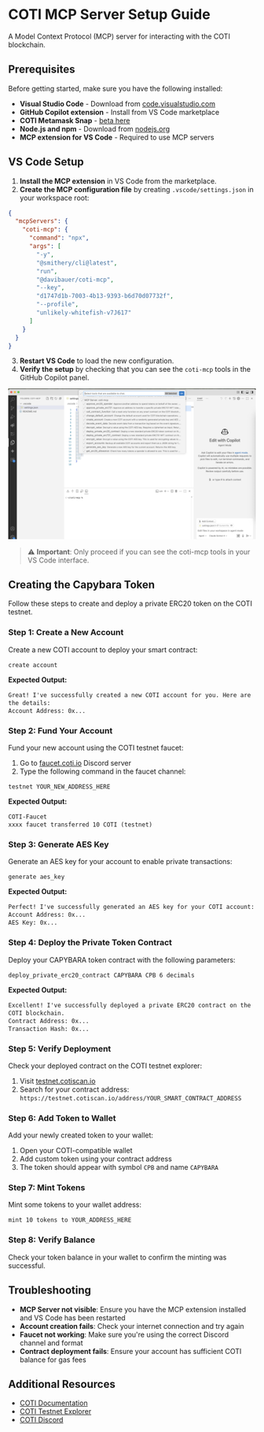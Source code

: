 # COTI MCP Server Setup Guide

A Model Context Protocol (MCP) server for interacting with the COTI blockchain.

## Prerequisites

Before getting started, make sure you have the following installed:

- **Visual Studio Code** - Download from [code.visualstudio.com](https://code.visualstudio.com/)
- **GitHub Copilot extension** - Install from VS Code marketplace
- **COTI Metamask Snap** - [beta here](https://github.com/YaruLabs/coti-snap-fork)
- **Node.js and npm** - Download from [nodejs.org](https://nodejs.org/)
- **MCP extension for VS Code** - Required to use MCP servers

## VS Code Setup

1. **Install the MCP extension** in VS Code from the marketplace.
2. **Create the MCP configuration file** by creating `.vscode/settings.json` in your workspace root:

```json
{
  "mcpServers": {
    "coti-mcp": {
      "command": "npx",
      "args": [
        "-y",
        "@smithery/cli@latest",
        "run",
        "@davibauer/coti-mcp",
        "--key",
        "d1747d1b-7003-4b13-9393-b6d70d07732f",
        "--profile",
        "unlikely-whitefish-v7J617"
      ]
    }
  }
}
```

3. **Restart VS Code** to load the new configuration.
4. **Verify the setup** by checking that you can see the `coti-mcp` tools in the GitHub Copilot panel.

![MCP Server Tools](file1.png)

> ⚠️ **Important**: Only proceed if you can see the coti-mcp tools in your VS Code interface.

## Creating the Capybara Token

Follow these steps to create and deploy a private ERC20 token on the COTI testnet.

### Step 1: Create a New Account

Create a new COTI account to deploy your smart contract:

```
create account
```

**Expected Output:**

```
Great! I've successfully created a new COTI account for you. Here are the details:
Account Address: 0x...
```

### Step 2: Fund Your Account

Fund your new account using the COTI testnet faucet:

1. Go to [faucet.coti.io](https://faucet.coti.io) Discord server
2. Type the following command in the faucet channel:

```
testnet YOUR_NEW_ADDRESS_HERE
```

**Expected Output:**

```
COTI-Faucet
xxxx faucet transferred 10 COTI (testnet)
```

### Step 3: Generate AES Key

Generate an AES key for your account to enable private transactions:

```
generate aes_key
```

**Expected Output:**

```
Perfect! I've successfully generated an AES key for your COTI account:
Account Address: 0x...
AES Key: 0x...
```

### Step 4: Deploy the Private Token Contract

Deploy your CAPYBARA token contract with the following parameters:

```
deploy_private_erc20_contract CAPYBARA CPB 6 decimals
```

**Expected Output:**

```
Excellent! I've successfully deployed a private ERC20 contract on the COTI blockchain.
Contract Address: 0x...
Transaction Hash: 0x...
```

### Step 5: Verify Deployment

Check your deployed contract on the COTI testnet explorer:

1. Visit [testnet.cotiscan.io](https://testnet.cotiscan.io)
2. Search for your contract address: `https://testnet.cotiscan.io/address/YOUR_SMART_CONTRACT_ADDRESS`

### Step 6: Add Token to Wallet

Add your newly created token to your wallet:

1. Open your COTI-compatible wallet
2. Add custom token using your contract address
3. The token should appear with symbol `CPB` and name `CAPYBARA`

### Step 7: Mint Tokens

Mint some tokens to your wallet address:

```
mint 10 tokens to YOUR_ADDRESS_HERE
```

### Step 8: Verify Balance

Check your token balance in your wallet to confirm the minting was successful.

## Troubleshooting

- **MCP Server not visible**: Ensure you have the MCP extension installed and VS Code has been restarted
- **Account creation fails**: Check your internet connection and try again
- **Faucet not working**: Make sure you're using the correct Discord channel and format
- **Contract deployment fails**: Ensure your account has sufficient COTI balance for gas fees

## Additional Resources

- [COTI Documentation](https://docs.coti.io/)
- [COTI Testnet Explorer](https://testnet.cotiscan.io/)
- [COTI Discord](https://discord.gg/coti)
